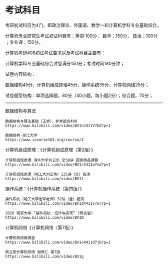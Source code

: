 # 考试科目



考研初试科目为4门，即政治理论、外国语、数学一和计算机学科专业基础综合。



计算机专业研究生考试初试科目有：英语:100分， 数学：150分， 政治：100分 ；专业课：150分。

计算机考研408初试考试要求以及考试科目主要有：

计算机学科专业基础综合试卷满分150分；考试时间180分钟；



试卷内容结构：

数据结构45分，计算机组成原理45分，操作系统35分，计算机网络25分；

试卷题型结构：单项选择题，80分（40小题，每小题2分）；综合题，70分；

***



数据结构与算法

```apl
数据结构与算法基础（王卓），非常适合408
https://www.bilibili.com/video/BV1nJ411V7bd?p=1
```

```apl
数据结构-浙江大学
https://www.icourse163.org/course/Z
```

计算机组成原理：《计算机组成原理（第2版）》

```apl
计算机组成原理 清华大学刘卫东 全58讲 国家精品课程
https://www.bilibili.com/video/BV1c4411w7nd?p=1
```

```apl
计算机组成原理（哈工大刘宏伟）135讲（全）高清
https://www.bilibili.com/video/BV1t
```

操作系统：《计算机操作系统（第四版）》

```apl
操作系统（哈工大李治军老师）32讲（全）超清
https://www.bilibili.com/video/BV1d4411v7u7?p=1
```

```apl
2020 南京大学 “操作系统：设计与实现” (蒋炎岩)
https://www.bilibili.com/video/BV1N
```

计算机网络《计算机网络（第7版）》

```apl
计算机网络微课堂
https://www.bilibili.com/video/BV1c4411d7jb?p=1
```

```apl
韩立刚计算机网络 谢希仁 第7版
https://www.bilibili.com/video/BV1g
```
